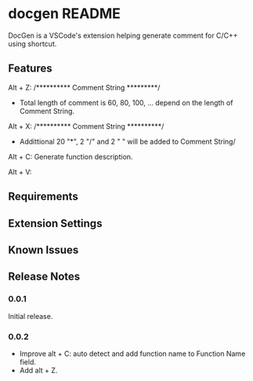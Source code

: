# docgen README

DocGen is a VSCode's extension helping generate comment for C/C++ using shortcut.

## Features

Alt + Z: /********** Comment String *********/
- Total length of comment is 60, 80, 100, ... depend on the length of Comment String.

Alt + X: /********** Comment String **********/
- Addittional 20 "*", 2 "/" and 2 " " will be added to Comment String/

Alt + C: Generate function description.

Alt + V: 

## Requirements

## Extension Settings

## Known Issues

## Release Notes

### 0.0.1

Initial release.

### 0.0.2

- Improve alt + C: auto detect and add function name to Function Name field.
- Add alt + Z.